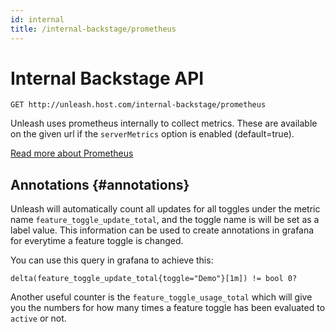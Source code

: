 ```yaml
---
id: internal
title: /internal-backstage/prometheus
---
```


# Internal Backstage API

`GET http://unleash.host.com/internal-backstage/prometheus`

Unleash uses prometheus internally to collect metrics. These are available on the given url if the `serverMetrics` option is enabled (default=true).

[Read more about Prometheus](https://prometheus.io/)

## Annotations {#annotations}

Unleash will automatically count all updates for all toggles under the metric name `feature_toggle_update_total`, and the toggle name is will be set as a label value. This information can be used to create annotations in grafana for everytime a feature toggle is changed.

You can use this query in grafana to achieve this:

```
delta(feature_toggle_update_total{toggle="Demo"}[1m]) != bool 0?
```

Another useful counter is the `feature_toggle_usage_total` which will give you the numbers for how many times a feature toggle has been evaluated to `active` or not.
